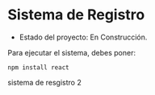 <h1> Sistema de Registro</h1>

- Estado del proyecto: En Construcción.

Para ejecutar el sistema, debes poner: 

```npm install react```

sistema de resgistro 2
